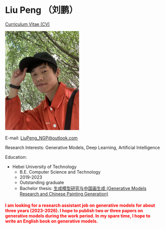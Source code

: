 # Liu Peng （刘鹏）

[Curriculum Vitae (CV)](CV_English.pdf)

<img src="portrait.jpg"  width="240" height="320">

E-mail: LiuPeng_NGP@outlook.com

Research Interests: Generative Models, Deep Learning, Artificial Intelligence


Education:
- Hebei University of Technology
  - B.E. Computer Science and Technology
  - 2019-2023
  - Outstanding graduate
  - Bachelor thesis: [生成模型研究与中国画生成 (Generative Models Research and Chinese Painting Generation)](Thesis_Bachelor.pdf) 


#### <font color=red>I am looking for a research assistant job on generative models for about three years (2023-2026). I hope to publish two or three papers on generative models during the work period. In my spare time, I hope to write an English book on generative models.</font>